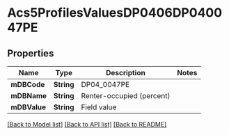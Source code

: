 # Acs5ProfilesValuesDP0406DP040047PE

## Properties
Name | Type | Description | Notes
------------ | ------------- | ------------- | -------------
**mDBCode** | **String** | DP04_0047PE | 
**mDBName** | **String** | Renter-occupied (percent) | 
**mDBValue** | **String** | Field value | 

[[Back to Model list]](../README.md#documentation-for-models) [[Back to API list]](../README.md#documentation-for-api-endpoints) [[Back to README]](../README.md)


